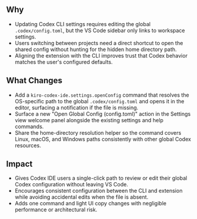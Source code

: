 ## Why
- Updating Codex CLI settings requires editing the global `.codex/config.toml`, but the VS Code sidebar only links to workspace settings.
- Users switching between projects need a direct shortcut to open the shared config without hunting for the hidden home directory path.
- Aligning the extension with the CLI improves trust that Codex behavior matches the user's configured defaults.

## What Changes
- Add a `kiro-codex-ide.settings.openConfig` command that resolves the OS-specific path to the global `.codex/config.toml` and opens it in the editor, surfacing a notification if the file is missing.
- Surface a new "Open Global Config (config.toml)" action in the Settings view welcome panel alongside the existing settings and help commands.
- Share the home-directory resolution helper so the command covers Linux, macOS, and Windows paths consistently with other global Codex resources.

## Impact
- Gives Codex IDE users a single-click path to review or edit their global Codex configuration without leaving VS Code.
- Encourages consistent configuration between the CLI and extension while avoiding accidental edits when the file is absent.
- Adds one command and light UI copy changes with negligible performance or architectural risk.
